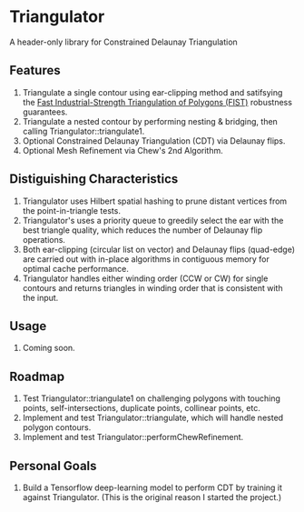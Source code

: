 # Triangulator
A header-only library for Constrained Delaunay Triangulation


## Features

1. Triangulate a single contour using ear-clipping method and satifsying the [Fast Industrial-Strength Triangulation of Polygons (FIST)](http://www.cosy.sbg.ac.at/~held/projects/triang/triang.html) robustness guarantees.
2. Triangulate a nested contour by performing nesting & bridging, then calling Triangulator::triangulate1.
3. Optional Constrained Delaunay Triangulation (CDT) via Delaunay flips.
4. Optional Mesh Refinement via Chew's 2nd Algorithm.


## Distiguishing Characteristics

1. Triangulator uses Hilbert spatial hashing to prune distant vertices from the point-in-triangle tests.
2. Triangulator's uses a priority queue to greedily select the ear with the best triangle quality, which reduces the number of Delaunay flip operations.
3. Both ear-clipping (circular list on vector) and Delaunay flips (quad-edge) are carried out with in-place algorithms in contiguous memory for optimal cache performance.
4. Triangulator handles either winding order (CCW or CW) for single contours and returns triangles in winding order that is consistent with the input.


## Usage

1. Coming soon.


## Roadmap

1. Test Triangulator::triangulate1 on challenging polygons with touching points, self-intersections, duplicate points, collinear points, etc.
2. Implement and test Triangulator::triangulate, which will handle nested polygon contours.
3. Implement and test Triangulator::performChewRefinement.


## Personal Goals

1. Build a Tensorflow deep-learning model to perform CDT by training it against Triangulator.  (This is the original reason I started the project.)
